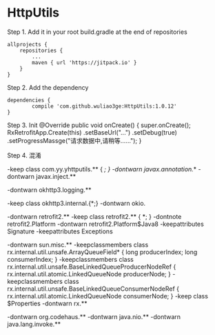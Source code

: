 # HttpUtils

Step 1. Add it in your root build.gradle at the end of repositories

	allprojects {
		repositories {
			...
			maven { url 'https://jitpack.io' }
		}
	}
	
Step 2. Add the dependency

	dependencies {
	        compile 'com.github.wuliao3ge:HttpUtils:1.0.12'
	}
	
Step 3. Init
    @Override
    public void onCreate() {
        super.onCreate();
        RxRetrofitApp.Create(this)
                .setBaseUrl("...")
                .setDebug(true)
                .setProgressMassge("请求数据中,请稍等……");
    }

Step 4. 混淆

-keep class com.yy.yhttputils.** { *; }
-dontwarn javax.annotation.**
-dontwarn javax.inject.**

-dontwarn okhttp3.logging.**

-keep class okhttp3.internal.{*;}
-dontwarn okio.

-dontwarn retrofit2.**
-keep class retrofit2.** { *; }
-dontnote retrofit2.Platform
-dontwarn retrofit2.Platform$Java8
-keepattributes Signature
-keepattributes Exceptions

-dontwarn sun.misc.**
-keepclassmembers class rx.internal.util.unsafe.ArrayQueueField* {
    long producerIndex; long consumerIndex;
 }
 -keepclassmembers class rx.internal.util.unsafe.BaseLinkedQueueProducerNodeRef {
 rx.internal.util.atomic.LinkedQueueNode producerNode;
 }
 -keepclassmembers class rx.internal.util.unsafe.BaseLinkedQueueConsumerNodeRef {
  rx.internal.util.atomic.LinkedQueueNode consumerNode;
  }
-keep class $Properties
 -dontwarn rx.**

-dontwarn org.codehaus.**
-dontwarn java.nio.**
-dontwarn java.lang.invoke.**

